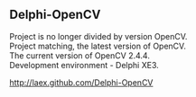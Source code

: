 Delphi-OpenCV
-------------
Project is no longer divided by version OpenCV.<br>
Project matching, the latest version of OpenCV.<br>
The current version of OpenCV 2.4.4.<br>
Development environment - Delphi XE3.<br>


http://laex.github.com/Delphi-OpenCV